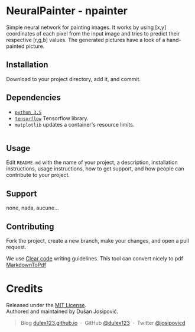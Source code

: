 # NeuralPainter - npainter

Simple neural network for painting images. It works by using [x,y] coordinates of each pixel from the input image and tries to predict their respective [r,g,b] values. The generated pictures have a look of a hand-painted picture.

## Installation

Download to your project directory, add it, and commit.
## Dependencies

* [`python 3.5`](https://docs.docker.com/engine/reference/commandline/rename/) 
* [`tensorflow`](https://www.tensorflow.org/) Tensorflow library.
* `matplotlib` updates a container's resource limits.

```sh

```

## Usage

Edit `README.md` with the name of your project, a description, installation instructions, usage instructions, how to get support, and how people can contribute to your project.

## Support

none, nada, aucune...

## Contributing

Fork the project, create a new branch, make your changes, and open a pull request.

We use [Clear code](http://introcs.cs.princeton.edu/java/11style/) writing guidelines.
This tool can convert nicely to pdf [MarkdownToPdf](http://www.markdowntopdf.com/)

# Credits

Released under the [MIT License].<br>
Authored and maintained by Dušan Josipović.

> Blog [dulex123.github.io](http://dulex123.github.io) &nbsp;&middot;&nbsp;
> GitHub [@dulex123](https://github.com/dulex123) &nbsp;&middot;&nbsp;
> Twitter [@josipovicd](https://twitter.com/josipovicd)

[MIT License]: http://mit-license.org/

